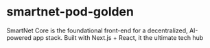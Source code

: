 # smartnet-pod-golden
SmartNet Core is the foundational front-end for a decentralized, AI-powered app stack. Built with Next.js + React, it the ultimate tech hub
